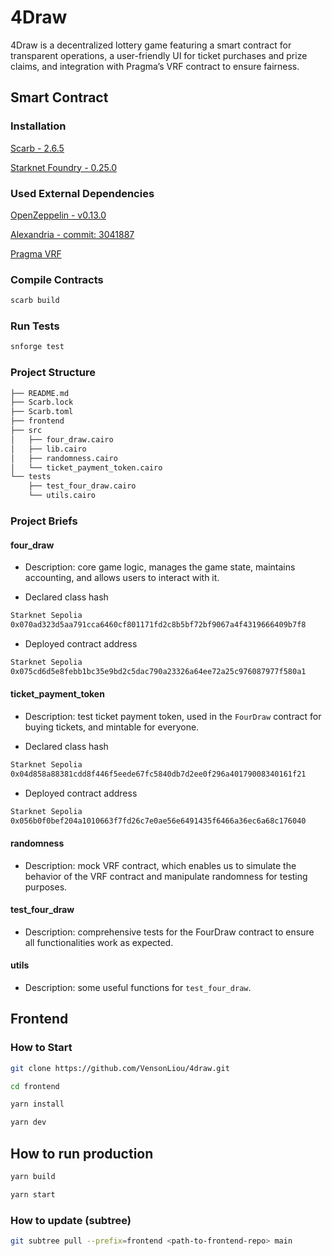 # 4Draw

4Draw is a decentralized lottery game featuring a smart contract for transparent operations, a user-friendly UI for ticket purchases and prize claims, and integration with Pragma’s VRF contract to ensure fairness.

## Smart Contract

### Installation

[Scarb - 2.6.5](https://docs.swmansion.com/scarb/download.html)

[Starknet Foundry - 0.25.0](https://foundry-rs.github.io/starknet-foundry/getting-started/installation.html)

### Used External Dependencies

[OpenZeppelin - v0.13.0](https://docs.openzeppelin.com/contracts-cairo/0.13.0/)

[Alexandria - commit: 3041887](https://github.com/keep-starknet-strange/alexandria?tab=readme-ov-file)

[Pragma VRF](https://docs.pragma.build/Resources/Cairo%201/randomness/randomness)

### Compile Contracts

```bash
scarb build
```

### Run Tests

```bash
snforge test
```

### Project Structure

```bash
├── README.md
├── Scarb.lock
├── Scarb.toml
├── frontend
├── src
│   ├── four_draw.cairo
│   ├── lib.cairo
│   ├── randomness.cairo
│   └── ticket_payment_token.cairo
└── tests
    ├── test_four_draw.cairo
    └── utils.cairo
```

### Project Briefs

#### four_draw

- Description: core game logic, manages the game state, maintains accounting, and allows users to interact with it.

- Declared class hash

```bash
Starknet Sepolia
0x070ad323d5aa791cca6460cf801171fd2c8b5bf72bf9067a4f4319666409b7f8
```

- Deployed contract address

```bash
Starknet Sepolia
0x075cd6d5e8febb1bc35e9bd2c5dac790a23326a64ee72a25c976087977f580a1
```

#### ticket_payment_token

- Description: test ticket payment token, used in the `FourDraw` contract for buying tickets, and mintable for everyone.

- Declared class hash

```bash
Starknet Sepolia
0x04d858a88381cdd8f446f5eede67fc5840db7d2ee0f296a40179008340161f21
```

- Deployed contract address

```bash
Starknet Sepolia
0x056b0f0bef204a1010663f7fd26c7e0ae56e6491435f6466a36ec6a68c176040
```

#### randomness

- Description: mock VRF contract, which enables us to simulate the behavior of the VRF contract and manipulate randomness for testing purposes.

#### test_four_draw

- Description: comprehensive tests for the FourDraw contract to ensure all functionalities work as expected.

#### utils

- Description: some useful functions for `test_four_draw`.

## Frontend

### How to Start

```bash
git clone https://github.com/VensonLiou/4draw.git

cd frontend

yarn install

yarn dev
```

## How to run production

```bash
yarn build

yarn start
```

### How to update (subtree)

```bash
git subtree pull --prefix=frontend <path-to-frontend-repo> main
```
